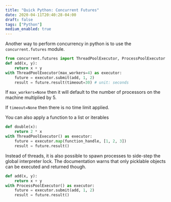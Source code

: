 ```yaml
---
title: "Quick Python: Concurrent Futures"
date: 2020-04-11T20:40:28-04:00
draft: false
tags: ["Python"]
medium_enabled: true
---
```


Another way to perform concurrency in python is to use the `concurrent.futures` module.

```python
from concurrent.futures import ThreadPoolExecutor, ProcessPoolExecutor
def add(x, y):
    return x + y
with ThreadPoolExecutor(max_workers=4) as executor:
    future = executor.submit(add, 1, 2)
    result = future.result(timeout=30) # unit: seconds
```

If `max_workers=None` then it will default to the number of processors on the machine multiplied by 5.

If `timeout=None` then there is no time limit applied.

You can also apply a function to a list or iterables

```python
def double(x):
    return 2 * x
with ThreadPoolExecutor() as executor:
    future = executor.map(function_handle, [1, 2, 3])
    result = future.result()
```

Instead of threads, it is also possible to spawn processes to side-step the global interpreter lock. The documentation warns that only picklable objects can be executed and returned though.

```python
def add(x, y):
    return x + y
with ProcessPoolExecutor() as executor:
    future = executor.submit(add, 1, 2)
    result = future.result()
```

